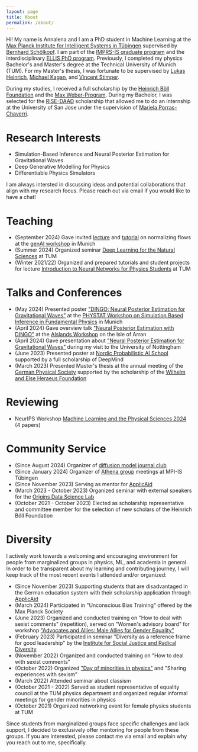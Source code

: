```yaml
---
layout: page
title: About
permalink: /about/
---
```


Hi! My name is Annalena and I am a PhD student in Machine Learning at the [Max Planck Institute for Intelligent Systems in Tübingen](https://is.mpg.de) supervised by [Bernhard Schölkopf](https://is.mpg.de/~bs). I am part of the [IMPRS-IS graduate program](https://imprs.is.mpg.de/scholars) and the interdisciplinary [ELLIS PhD program](https://ellis.eu/phd-postdoc).
Previously, I completed my physics Bachelor's and Master's degree at the Technical University of Munich (TUM). For my Master's thesis, I was fortunate to be supervised by [Lukas Heinrich](https://www.lukasheinrich.com), [Michael Kagan](https://sparks.cern/kagan-michael), and [Vincent Stimper](https://is.mpg.de/~vstimper).

During my studies, I received a full scholarship by the [Heinrich Böll Foundation](https://www.boell.de/de/stipendien) and the [Max Weber-Program](https://www.boell.de/de/stipendien). During my Bachelor, I was selected for the [RISE-DAAD](https://www.daad.de/rise/en/) scholarship that allowed me to do an internship at the University of San Jose under the supervision of [Mariela Porras-Chaverri](https://fimec.webnode.es/researchers/).

# Research Interests
* Simulation-Based Inference and Neural Posterior Estimation for Gravitational Waves
* Deep Generative Modelling for Physics
* Differentiable Physics Simulators

I am always intersted in discussing ideas and potential collaborations that align with my research focus. Please reach out via email if you would like to have a chat!

# Teaching
* (September 2024) Gave invited [lecture](https://github.com/annalena-k/presentations-posters-and-other-fun-things/blob/main/2024/20240913_Lecture_Normalizing_flows_genAI_workshop_munich.pdf) and [tutorial](https://github.com/odsl-team/genAI-Days) on normalizing flows at the [genAI workshop](https://indico.ph.tum.de/event/7722/) in Munich 
* (Summer 2024) Organized seminar [Deep Learning for the Natural Sciences](https://cvg.cit.tum.de/teaching/ss2024/dl4science) at TUM
* (Winter 2021/22) Organized and prepared tutorials and student projects for lecture [Introduction to Neural Networks for Physics Students](https://academics.nat.tum.de/org/mh/details/mod/PH0101/) at TUM

# Talks and Conferences
* (May 2024) Presented poster ["DINGO: Neural Posterior Estimation for Gravitational Waves"](https://github.com/annalena-k/presentations-posters-and-other-fun-things/blob/main/2024/20240516_Poster_SBI_Workshop_Munich.pdf) at the [PHYSTAT Workshop on Simulation Based Inference in Fundamental Physics](https://indico.cern.ch/event/1355601/) in Munich
* (April 2024) Gave overview talk ["Neural Posterior Estimation with DINGO"](https://github.com/annalena-k/presentations-posters-and-other-fun-things/blob/main/2024/20240424_Presentation_AIslands.pdf) at the [AIslands Workshop](https://www.gla.ac.uk/events/conferences/aislands-arran24/) on the Isle of Arran
* (April 2024) Gave presentation about ["Neural Posterior Estimation for Gravitational Waves"](https://github.com/annalena-k/presentations-posters-and-other-fun-things/blob/main/2024/20240417_Presentation_Group_Meeting_Nottingham.pdf) during my visit to the University of Nottingham
* (June 2023) Presented poster at [Nordic Probabilistic AI School](https://probabilistic.ai) supported by a full scholarship of DeepMind
* (March 2023) Presented Master's thesis at the annual meeting of the [German Physical Society](https://www.dpg-physik.de) supported by the scholarship of the [Wilhelm and Else Heraeus Foundation](https://www.we-heraeus-stiftung.de/english/)

# Reviewing
* NeurIPS Workshop [Machine Learning and the Physical Sciences 2024](https://ml4physicalsciences.github.io/2024/) (4 papers)

# Community Service
* (Since August 2024) Organizer of [diffusion model journal club](https://github.com/CarlaSa/diffusion_journal_club_24)
* (Since January 2024) Organizer of [Athena group](https://is.mpg.de/athena-group) meetings at MPI-IS Tübingen
* (Since November 2023) Serving as mentor for [ApplicAid](https://www.applicaid.org)
* (March 2023 - October 2023) Organized seminar with external speakers for the [Origins Data Science Lab](https://www.origins-cluster.de/en/infrastructure/odsl)
* (October 2021 - October 2023) Elected as scholarship representative and committee member for the selection of new scholars of the Heinrich Böll Foundation

# Diversity
I actively work towards a welcoming and encouraging environment for people from marginalized groups in physics, ML, and academia in general. In order to be transparent about my learning and contributing journey, I will keep track of the most recent events I attended and/or organized:
* (Since November 2023) Supporting students that are disadvantaged in the German education system with their scholarship application through [ApplicAid](https://www.applicaid.org)
* (March 2024) Participated in "Unconscious Bias Training" offered by the Max Planck Society
* (June 2023) Organized and conducted training on "How to deal with sexist comments" (repetition), served on "Women's advisory board" for workshop ["Advocates and Allies: Male Allies for Gender Equality"](https://www.zv.tum.de/en/diversity/news-events/news-singleview-en/article/workshop-advocates-and-allies-male-allies-for-gender-equality/)
* (February 2023) Participated in seminar "Diversity as a reference frame for good leadership" by the [Institute for Social Justice and Radical Diversity](https://institut-social-justice.org) 
* (November 2022) Organized and conducted training on "How to deal with sexist comments"
* (October 2022) Organized ["Day of minorities in physics"](https://www.ph.tum.de/about/diversity/gender/events/1/) and "Sharing experiences with sexism"
* (March 2022) Attended seminar about classism
* (October 2021 - 2022) Served as student representative of equality council at the TUM physics department and organized regular informal meetings for gender minorities in physics
* (October 2021) Organized networking event for female physics students at TUM

Since students from marginalized groups face specific challenges and lack support, I decided to exclusively offer mentoring for people from these groups. If you are interested, please contact me via email and explain why you reach out to me, specifically. 


